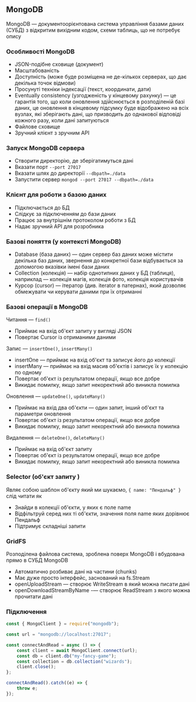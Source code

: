 ## MongoDB

MongoDB — документоорієнтована система управління базами даних (СУБД) з відкритим вихідним кодом, схеми таблиць, що не потребує опису

### Особливості MongoDB

-   JSON-подібне сховище (документ)
-   Масштабованість
-   Доступність (може буде розміщена не де-кількох серверах, що дає декілька точок відмови)
-   Просунуті техніки індексації (текст, координати, дати)
-   Eventually consistency (узгодженість у кінцевому рахунку) — це гарантія того, що коли оновлення здійснюється в розподіленій базі даних, це оновлення в кінцевому підсумку буде відображено на всіх вузлах, які зберігають дані, що призводить до однакової відповіді кожного разу, коли дані запитуються
-   Файлове сховище
-   Зручний клієнт з зручним API

### Запуск MongoDB сервера

-   Створити директорію, де зберігатимуться дані
-   Вказати порт `--port 27017`
-   Вказати шлях до директорії `--dbpath=./data`
-   Запустити сервер `mongod --port 27017 --dbpath=./data`

### Клієнт для роботи з базою даних

-   Підключається до БД
-   Слідкує за підключенням до бази даних
-   Працює за внутрішнім протоколом роботи з БД
-   Надає зручний API для розробника

### Базові поняття (у контексті MongoDB)

-   Database (база даних) — один сервер баз даних може містити декілька баз даних, звернення до конкретної бази відбувається за допомогою вказівки імені бази даних
-   Collection (колекція) — набір однотипних даних у БД (таблиця), наприклад — колекція магів, колекція фото, колекція користувачів
-   Курсор (cursor) — ітератор (див. іterator в патернах), який дозволяє обмежувати чи керувати даними при їх отриманні

### Базові операції в MongoDB

Читання — `find()`

-   Приймає на вхід об'єкт запиту у вигляді JSON
-   Повертає Cursor із отриманими даними

Запис — `insertOne()`, `insertMany()`

-   insertOne — приймає на вхід об'єкт та записує його до колекції
-   insertMany — приймає на вхід масив об'єктів і записує їх у колекцію по одному
-   Повертає об'єкт із результатом операції, якщо все добре
-   Викидає помилку, якщо запит некоректний або виникла помилка

Оновлення — `updateOne()`, `updateMany()`

-   Приймає на вхід два об'єкти — один запит, інший об'єкт та параметри оновлення
-   Повертає об'єкт із результатом операції, якщо все добре
-   Викидає помилку, якщо запит некоректний або виникла помилка

Видалення — `deleteOne()`, `deleteMany()`

-   Приймає на вхід об'єкт запиту
-   Повертає об'єкт із результатом операції, якщо все добре
-   Викидає помилку, якщо запит некоректний або виникла помилка

### Selector (об'єкт запиту )

Являє собою шаблон об'єкту який ми шукаємо, `{ name: "Пендальф" }` слід читати як

-   Знайди в колекції об'єкти, у яких є поле name
-   Відфільтруй серед них ті об'єкти, значення поля name яких дорівнює Пендальф
-   Підтримує складніші запити

### GridFS

Розподілена файлова система, зроблена поверх MongoDB і вбудована прямо в СУБД MongoDB

-   Автоматично розбиває дані на частини (chunks)
-   Має дуже просто інтерфейс, заснований на fs.Stream
-   openUploadStream — створює WriteStream в який можна писати дані
-   openDownloadStreamByName -— створює ReadStream з якого можна прочитати дані

### Підключення

```js
const { MongoClient } = require("mongodb");

const url = "mongodb://localhost:27017";

const connectAndRead = async () => {
    const client = await MongoClient.connect(url);
    const db = client.db("my-fancy-game");
    const collection = db.collection("wizards");
    client.close();
};

connectAndRead().catch((e) => {
    throw e;
});
```
